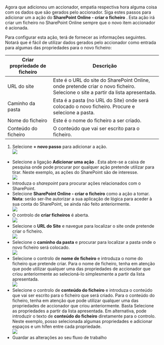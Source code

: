 Agora que adicionou um accionador, empatia respectiva hora alguma coisa com os dados que são gerados pelo accionador. Siga estes passos para adicionar um a ação do **SharePoint Online - criar o ficheiro** . Esta ação irá criar um ficheiro no SharePoint Online sempre que o novo item accionador é acionada. 

Para configurar esta ação, terá de fornecer as informações seguintes. Notará que é fácil de utilizar dados gerados pelo accionador como entrada para algumas das propriedades para o novo ficheiro:

|Criar propriedade de ficheiro|Descrição|
|---|---|
|URL do site|Este é o URL do site do SharePoint Online, onde pretende criar o novo ficheiro. Selecione o site a partir da lista apresentada.|
|Caminho da pasta|Esta é a pasta (no URL do Site) onde será colocado o novo ficheiro. Procure e selecione a pasta.|
|Nome do ficheiro|Este é o nome do ficheiro a ser criado.|
|Conteúdo do ficheiro|O conteúdo que vai ser escrito para o ficheiro.|

1. Selecione **+ novo passo** para adicionar a ação.  
![](./media/connectors-create-api-sharepointonline/action-1.png)  
- Selecione a ligação **Adicionar uma ação** . Esta abre-se a caixa de pesquisa onde pode procurar por qualquer ação pretende utilizar para tirar. Neste exemplo, as ações do SharePoint são de interesse.    
![](./media/connectors-create-api-sharepointonline/action-2.png)    
- Introduza o *sharepoint* para procurar ações relacionados com o SharePoint.
- Selecione **SharePoint Online - criar o ficheiro** como a ação a tomar.   **Nota**: serão ser-lhe autorizar a sua aplicação de lógica para aceder à sua conta do SharePoint, se ainda não feito anteriormente.    
![](./media/connectors-create-api-sharepointonline/action-3.png)    
- O controlo de **criar ficheiros** é aberta.   
![](./media/connectors-create-api-sharepointonline/action-4.png)     
- Selecione o **URL do Site** e navegue para localizar o site onde pretende criar o ficheiro.     
![](./media/connectors-create-api-sharepointonline/action-5.png)  
- Selecione o **caminho da pasta** e procurar para localizar a pasta onde o novo ficheiro será colocado.  
![](./media/connectors-create-api-sharepointonline/action-6.png)  
- Selecione o controlo de **nome de ficheiro** e introduza o nome do ficheiro que pretende criar. Para o nome de ficheiro, tenha em atenção que pode utilizar qualquer uma das propriedades de accionador que criou anteriormente ao selecioná-lo simplesmente a partir da lista apresentada.     
![](./media/connectors-create-api-sharepointonline/action-7.png)  
- Selecione o controlo de **conteúdo do ficheiro** e introduza o conteúdo que vai ser escrito para o ficheiro que será criado. Para o conteúdo do ficheiro, tenha em atenção que pode utilizar qualquer uma das propriedades de accionador que criou anteriormente. Basta Selecione as propriedades a partir da lista apresentada. Em alternativa, pode introduzir o texto de **conteúdo do ficheiro** diretamente para o controlo. Neste exemplo, posso selecionada algumas propriedades e adicionar espaços e um hífen entre cada propriedade.        
![](./media/connectors-create-api-sharepointonline/action-8.png)  
- Guardar as alterações ao seu fluxo de trabalho  
